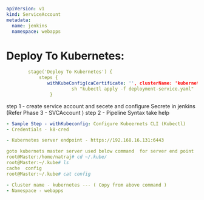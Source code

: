 

```yaml
apiVersion: v1
kind: ServiceAccount
metadata:
  name: jenkins
  namespace: webapps
```





# Deploy To Kubernetes: 

```yaml
        stage('Deploy To Kubernetes') {
            steps {
               withKubeConfig(caCertificate: '', clusterName: 'kubernetes', contextName: '', credentialsId: 'k8-cred', namespace: 'webapps', restrictKubeConfigAccess: false, serverUrl: 'https://172.31.8.146:6443') {
                        sh "kubectl apply -f deployment-service.yaml"
                }
```
step 1 - create service account and secete and configure Secrete in jenkins (Refer  Phase 3 - SVCAccount )
step 2 - Pipeline Syntax take help

```yaml
- Sample Step - withKubeconfig: Configure Kubeernets CLI (Kubectl)
- Credentials - k8-cred

- Kubernetes server endpoint - https://192.168.16.131:6443

goto kubernets master server used below command  for server end point 
root@Master:/home/natraj# cd ~/.kube/
root@Master:~/.kube# ls
cache  config
root@Master:~/.kube# cat config

- Cluster name - kubernetes --- ( Copy from above command )
- Namespace - webapps




```
